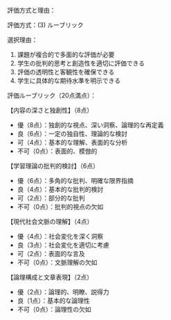 評価方式と理由：

評価方式：(3) ルーブリック

選択理由：
1. 課題が複合的で多面的な評価が必要
2. 学生の批判的思考と創造性を適切に評価できる
3. 評価の透明性と客観性を確保できる
4. 学生に具体的な期待水準を明示できる

評価ルーブリック（20点満点）：

【内容の深さと独創性】（8点）
- 優（8点）：独創的な視点、深い洞察、論理的な再定義
- 良（6点）：一定の独自性、理論的な検討
- 可（4点）：基本的な理解、表面的な分析
- 不可（0点）：表面的、模倣的

【学習理論の批判的検討】（6点）
- 優（6点）：多角的な批判、明確な限界指摘
- 良（4点）：基本的な批判的検討
- 可（2点）：部分的な批判
- 不可（0点）：批判的視点の欠如

【現代社会文脈の理解】（4点）
- 優（4点）：社会変化を深く洞察
- 良（3点）：社会変化を適切に考慮
- 可（2点）：表面的な言及
- 不可（0点）：文脈理解の欠如

【論理構成と文章表現】（2点）
- 優（2点）：論理的、明瞭、説得力
- 良（1点）：基本的な論理性
- 不可（0点）：論理性の欠如